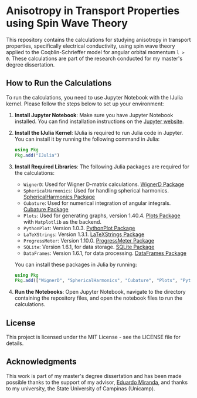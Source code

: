 # Anisotropy in Transport Properties using Spin Wave Theory

This repository contains the calculations for studying anisotropy in transport properties, specifically electrical conductivity, using spin wave theory applied to the Coqblin-Schrieffer model for angular orbital momentum `l > 0`. These calculations are part of the research conducted for my master's degree dissertation.


## How to Run the Calculations

To run the calculations, you need to use Jupyter Notebook with the IJulia kernel. Please follow the steps below to set up your environment:

1. **Install Jupyter Notebook**: Make sure you have Jupyter Notebook installed. You can find installation instructions on the [Jupyter website](https://jupyter.org/install).

2. **Install the IJulia Kernel**: IJulia is required to run Julia code in Jupyter. You can install it by running the following command in Julia:
   ```julia
   using Pkg
   Pkg.add("IJulia")
   ```

3. **Install Required Libraries**: The following Julia packages are required for the calculations:
   - `WignerD`: Used for Wigner D-matrix calculations. [WignerD Package](https://juliapackages.com/p/wignerd)
   - `SphericalHarmonics`: Used for handling spherical harmonics. [SphericalHarmonics Package](https://juliapackages.com/p/sphericalharmonics)
   - `Cubature`: Used for numerical integration of angular integrals. [Cubature Package](https://juliapackages.com/p/cubature)
   - `Plots`: Used for generating graphs, version 1.40.4. [Plots Package](https://juliapackages.com/p/plots) with `Matplotlib` as the backend.
   - `PythonPlot`: Version 1.0.3. [PythonPlot Package](https://juliapackages.com/p/pythonplot)
   - `LaTeXStrings`: Version 1.3.1. [LaTeXStrings Package](https://juliapackages.com/p/latexstrings)
   - `ProgressMeter`: Version 1.10.0. [ProgressMeter Package](https://juliapackages.com/p/progressmeter)
   - `SQLite`: Version 1.6.1, for data storage. [SQLite Package](https://juliapackages.com/p/sqlite)
   - `DataFrames`: Version 1.6.1, for data processing. [DataFrames Package](https://juliapackages.com/p/dataframes)

   You can install these packages in Julia by running:
   ```julia
   using Pkg
   Pkg.add(["WignerD", "SphericalHarmonics", "Cubature", "Plots", "PythonPlot", "LaTeXStrings", "ProgressMeter", "SQLite", "DataFrames"])
   ```

4. **Run the Notebooks**: Open Jupyter Notebook, navigate to the directory containing the repository files, and open the notebook files to run the calculations.

## License

This project is licensed under the MIT License - see the LICENSE file for details.

## Acknowledgments

This work is part of my master's degree dissertation and has been made possible thanks to the support of my advisor, [Eduardo Miranda](https://orcid.org/0000-0001-8833-1653), and thanks to my university, the State University of Campinas (Unicamp).
